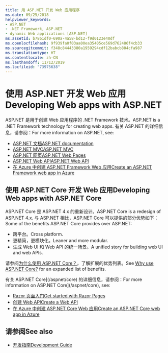 ```yaml
---
title: 用 ASP.NET 开发 Web 应用程序
ms.date: 09/25/2018
helpviewer_keywords:
- ASP.NET
- .NET Framework, ASP.NET
- dynamic Web applications [ASP.NET]
ms.assetid: b7861df0-690a-4a58-bd12-f9d0123e40df
ms.openlocfilehash: 9f939fa0f03aa00ea35405ce569d762486f4cb33
ms.sourcegitcommit: f348c84443380a1959294cdf12babcb804cfa987
ms.translationtype: HT
ms.contentlocale: zh-CN
ms.lasthandoff: 11/12/2019
ms.locfileid: "73975638"
---
```

# <a name="developing-web-apps-with-aspnet"></a><span data-ttu-id="232a6-102">使用 ASP.NET 开发 Web 应用</span><span class="sxs-lookup"><span data-stu-id="232a6-102">Developing Web apps with ASP.NET</span></span>

<span data-ttu-id="232a6-103">ASP.NET 是用于创建 Web 应用程序的 .NET Framework 技术。</span><span class="sxs-lookup"><span data-stu-id="232a6-103">ASP.NET is a .NET Framework technology for creating web apps.</span></span> <span data-ttu-id="232a6-104">有关 ASP.NET 的详细信息，请参阅：</span><span class="sxs-lookup"><span data-stu-id="232a6-104">For more information on ASP.NET, see:</span></span>

- [<span data-ttu-id="232a6-105">ASP.NET 文档</span><span class="sxs-lookup"><span data-stu-id="232a6-105">ASP.NET documentation</span></span>](/aspnet/overview)
- [<span data-ttu-id="232a6-106">ASP.NET MVC</span><span class="sxs-lookup"><span data-stu-id="232a6-106">ASP.NET MVC</span></span>](https://dotnet.microsoft.com/apps/aspnet/mvc)
- [<span data-ttu-id="232a6-107">ASP.NET 网页</span><span class="sxs-lookup"><span data-stu-id="232a6-107">ASP.NET Web Pages</span></span>](https://dotnet.microsoft.com/apps/aspnet/web-apps)
- [<span data-ttu-id="232a6-108">ASP.NET Web API</span><span class="sxs-lookup"><span data-stu-id="232a6-108">ASP.NET Web API</span></span>](https://dotnet.microsoft.com/apps/aspnet/apis)  
- [<span data-ttu-id="232a6-109">在 Azure 中创建 ASP.NET Framework Web 应用</span><span class="sxs-lookup"><span data-stu-id="232a6-109">Create an ASP.NET Framework web app in Azure</span></span>](/azure/app-service/app-service-web-get-started-dotnet-framework)

## <a name="developing-web-apps-with-aspnet-core"></a><span data-ttu-id="232a6-110">使用 ASP.NET Core 开发 Web 应用</span><span class="sxs-lookup"><span data-stu-id="232a6-110">Developing Web apps with ASP.NET Core</span></span>

<span data-ttu-id="232a6-111">ASP.NET Core 是 ASP.NET 4.x 的重新设计。</span><span class="sxs-lookup"><span data-stu-id="232a6-111">ASP.NET Core is a redesign of ASP.NET 4.x.</span></span> <span data-ttu-id="232a6-112">与 ASP.NET 相比，ASP.NET Core 可以提供的部分优势如下：</span><span class="sxs-lookup"><span data-stu-id="232a6-112">Some of the benefits ASP.NET Core provides over ASP.NET:</span></span>

- <span data-ttu-id="232a6-113">跨平台。</span><span class="sxs-lookup"><span data-stu-id="232a6-113">Cross platform.</span></span>
- <span data-ttu-id="232a6-114">更精简，更模块化。</span><span class="sxs-lookup"><span data-stu-id="232a6-114">Leaner and more modular.</span></span>
- <span data-ttu-id="232a6-115">生成 Web UI 和 Web API 的统一场景。</span><span class="sxs-lookup"><span data-stu-id="232a6-115">A unified story for building web UI and web APIs.</span></span>

<span data-ttu-id="232a6-116">请参阅[为什么使用 ASP.NET Core？](/aspnet/core#why-choose-aspnet-core)，了解扩展的优势列表。</span><span class="sxs-lookup"><span data-stu-id="232a6-116">See [Why use ASP.NET Core?](/aspnet/core#why-choose-aspnet-core) for an expanded list of benefits.</span></span>

<span data-ttu-id="232a6-117">有关 ASP.NET Core](/aspnet/core) 的详细信息，请参阅：</span><span class="sxs-lookup"><span data-stu-id="232a6-117">For more information on ASP.NET Core](/aspnet/core), see:</span></span>

- [<span data-ttu-id="232a6-118">Razor 页面入门</span><span class="sxs-lookup"><span data-stu-id="232a6-118">Get started with Razor Pages</span></span>](/aspnet/core/tutorials/razor-pages/razor-pages-start)
- [<span data-ttu-id="232a6-119">创建 Web API</span><span class="sxs-lookup"><span data-stu-id="232a6-119">Create a Web API</span></span>](/aspnet/core/tutorials/first-web-api)
- [<span data-ttu-id="232a6-120">在 Azure 中创建 ASP.NET Core Web 应用</span><span class="sxs-lookup"><span data-stu-id="232a6-120">Create an ASP.NET Core web app in Azure</span></span>](/azure/app-service/app-service-web-get-started-dotnet)
  
## <a name="see-also"></a><span data-ttu-id="232a6-121">请参阅</span><span class="sxs-lookup"><span data-stu-id="232a6-121">See also</span></span>

- [<span data-ttu-id="232a6-122">开发指南</span><span class="sxs-lookup"><span data-stu-id="232a6-122">Development Guide</span></span>](development-guide.md)
